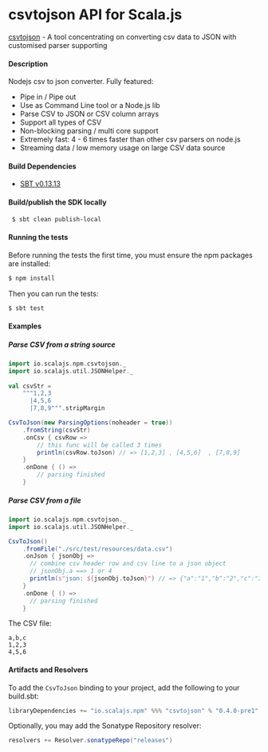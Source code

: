 csvtojson API for Scala.js
================================
[csvtojson](https://www.npmjs.com/package/csvtojson) - A tool concentrating on converting csv data to JSON with customised parser supporting

#### Description

Nodejs csv to json converter. Fully featured:

* Pipe in / Pipe out
* Use as Command Line tool or a Node.js lib
* Parse CSV to JSON or CSV column arrays
* Support all types of CSV
* Non-blocking parsing / multi core support
* Extremely fast: 4 - 6 times faster than other csv parsers on node.js
* Streaming data / low memory usage on large CSV data source

#### Build Dependencies

* [SBT v0.13.13](http://www.scala-sbt.org/download.html)

#### Build/publish the SDK locally

```bash
 $ sbt clean publish-local
```

#### Running the tests

Before running the tests the first time, you must ensure the npm packages are installed:

```bash
$ npm install
```

Then you can run the tests:

```bash
$ sbt test
```

#### Examples

##### Parse CSV from a string source

```scala
import io.scalajs.npm.csvtojson._
import io.scalajs.util.JSONHelper._
  
val csvStr =
    """1,2,3
      |4,5,6
      |7,8,9""".stripMargin

CsvToJson(new ParsingOptions(noheader = true))
    .fromString(csvStr)
    .onCsv { csvRow =>
        // this func will be called 3 times
        println(csvRow.toJson) // => [1,2,3] , [4,5,6]  , [7,8,9]
    }
    .onDone { () =>
        // parsing finished
    }
```

##### Parse CSV from a file

```scala
import io.scalajs.npm.csvtojson._
import io.scalajs.util.JSONHelper._

CsvToJson()
    .fromFile("./src/test/resources/data.csv")
    .onJson { jsonObj =>
      // combine csv header row and csv line to a json object
      // jsonObj.a ==> 1 or 4
      println(s"json: ${jsonObj.toJson}") // => {"a":"1","b":"2","c":"3"} , {"a":"4","b":"5","c":"6"}
    }
    .onDone { () =>
      // parsing finished
    }
```

The CSV file:

```text
a,b,c
1,2,3
4,5,6
```

#### Artifacts and Resolvers

To add the `CsvToJson` binding to your project, add the following to your build.sbt:  

```sbt
libraryDependencies += "io.scalajs.npm" %%% "csvtojson" % "0.4.0-pre1"
```

Optionally, you may add the Sonatype Repository resolver:

```sbt   
resolvers += Resolver.sonatypeRepo("releases") 